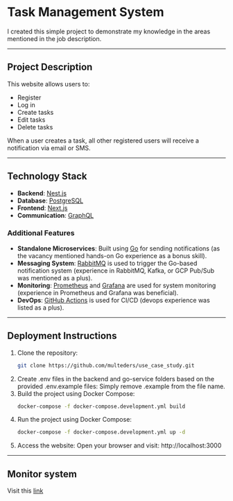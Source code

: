 # Task Management System

I created this simple project to demonstrate my knowledge in the areas mentioned in the job description.

---

## Project Description

This website allows users to:
- Register
- Log in
- Create tasks
- Edit tasks
- Delete tasks

When a user creates a task, all other registered users will receive a notification via email or SMS.

---

## Technology Stack

- **Backend**: [Nest.js](https://nestjs.com/)
- **Database**: [PostgreSQL](https://www.postgresql.org/)
- **Frontend**: [Next.js](https://nextjs.org/)
- **Communication**: [GraphQL](https://graphql.org/)

### Additional Features

- **Standalone Microservices**: Built using [Go](https://golang.org/) for sending notifications (as the vacancy mentioned hands-on Go experience as a bonus skill).
- **Messaging System**: [RabbitMQ](https://www.rabbitmq.com/) is used to trigger the Go-based notification system (experience in RabbitMQ, Kafka, or GCP Pub/Sub was mentioned as a plus).
- **Monitoring**: [Prometheus](https://prometheus.io/) and [Grafana](https://grafana.com/) are used for system monitoring (experience in Prometheus and Grafana was beneficial).
- **DevOps**: [GitHub Actions](https://github.com/features/actions) is used for CI/CD (devops experience was listed as a plus).

---

## Deployment Instructions

1. Clone the repository:
   ```bash
   git clone https://github.com/multeders/use_case_study.git
2. Create .env files in the backend and go-service folders based on the provided .env.example files:
    Simply remove .example from the file name.
3. Build the project using Docker Compose:
   ```bash
   docker-compose -f docker-compose.development.yml build
4. Run the project using Docker Compose:
   ```bash
   docker-compose -f docker-compose.development.yml up -d
5. Access the website:
   Open your browser and visit: http://localhost:3000

---

## Monitor system

Visit this [link](https://github.com/multeders/use_case_study/blob/main/monitor/README.md)

